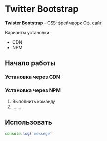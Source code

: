 # Twitter Bootstrap
**Twister Bootstrap** - CSS-фреймворк [Оф. сайт](https://getbootstrap.com)


Варианты установки :
* CDN
* NPM

## Начало работы

### Установка через CDN

### Установка через NPM
1. Выполнить команду
1. .......
## Использовать

```javascript
console.log('messege')
```